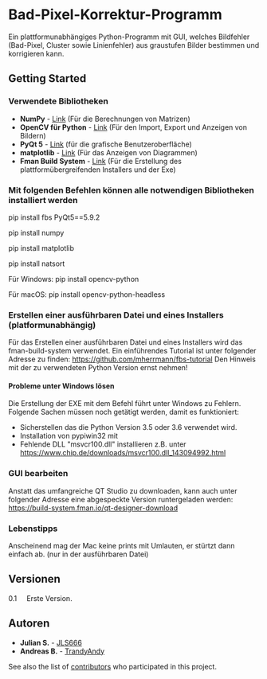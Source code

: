# Bad-Pixel-Korrektur-Programm

Ein plattformunabhängiges Python-Programm mit GUI, welches Bildfehler (Bad-Pixel, Cluster sowie Linienfehler) aus graustufen Bilder bestimmen und korrigieren kann. 

## Getting Started

### Verwendete Bibliotheken
* **NumPy** - [Link](https://github.com/numpy/numpy) (Für die Berechnungen von Matrizen)
* **OpenCV für Python** - [Link](https://pypi.org/project/opencv-python-headless/) (Für den Import, Export und Anzeigen von Bildern)
* **PyQt 5** - [Link](https://pypi.org/project/PyQt5/) (für die grafische Benutzeroberfläche)
* **matplotlib** - [Link](https://matplotlib.org) (Für das Anzeigen von Diagrammen)
* **Fman Build System** - [Link](https://build-system.fman.io) (Für die Erstellung des plattformübergreifenden Installers und der Exe)

### Mit folgenden Befehlen können alle notwendigen Bibliotheken installiert werden
pip install fbs PyQt5==5.9.2

pip install numpy

pip install matplotlib

pip install natsort

Für Windows:
pip install opencv-python 

Für macOS:
pip install opencv-python-headless


### Erstellen einer ausführbaren Datei und eines Installers (platformunabhängig)
Für das Erstellen einer ausführbaren Datei und eines Installers wird das fman-build-system verwendet. Ein einführendes Tutorial ist unter folgender Adresse zu finden: https://github.com/mherrmann/fbs-tutorial
Den Hinweis mit der zu verwendeten Python Version ernst nehmen! 

#### Probleme unter Windows lösen
Die Erstellung der EXE mit dem Befehl <fbs freeze> führt unter Windows zu Fehlern. Folgende Sachen müssen noch getätigt werden, damit es funktioniert:
* Sicherstellen das die Python Version 3.5 oder 3.6 verwendet wird.
* Installation von pypiwin32 mit <pip install pypiwin32>
* Fehlende DLL "msvcr100.dll" installieren z.B. unter https://www.chip.de/downloads/msvcr100.dll_143094992.html


### GUI bearbeiten
Anstatt das umfangreiche QT Studio zu downloaden, kann auch unter folgender Adresse eine abgespeckte Version runtergeladen werden: https://build-system.fman.io/qt-designer-download

### Lebenstipps
Anscheinend mag der Mac keine prints mit Umlauten, er stürtzt dann einfach ab. (nur in der ausführbaren Datei)

## Versionen

0.1 &nbsp;&nbsp;&nbsp;&nbsp;Erste Version.

## Autoren

* **Julian S.** - [JLS666](https://github.com/JLS666)
* **Andreas B.** - [TrandyAndy](https://github.com/TrandyAndy)

See also the list of [contributors](https://github.com/TrandyAndy/Cor-Count/graphs/contributors) who participated in this project.

